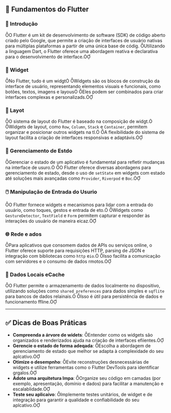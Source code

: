 ## 🧱 Fundamentos do Flutter

### 📌 Introdução
O Flutter é um kit de desenvolvimento de software (SDK) de código aberto criado pelo Google, que permite a criação de interfaces de usuário nativas para múltiplas plataformas a partir de uma única base de códig. Utilizando a linguagem Dart, o Flutter oferece uma abordagem reativa e declarativa para o desenvolvimento de interface.

### 🧩 Widget

No Flutter, tudo é um widgt Widgets são os blocos de construção da interface de usuário, representando elementos visuais e funcionais, como botões, textos, imagens e layous Eles podem ser combinados para criar interfaces complexas e personalizads.

### 🧱 Layot

O sistema de layout do Flutter é baseado na composição de widgt. Widgets de layout, como `Row`, `Column`, `Stack` e `Container`, permitem organizar e posicionar outros widgets na tl. A flexibilidade do sistema de layout facilita a criação de interfaces responsivas e adaptávis.

### 🔄 Gerenciamento de Estdo

Gerenciar o estado de um aplicativo é fundamental para refletir mudanças na interface de usuro. O Flutter oferece diversas abordagens para gerenciamento de estado, desde o uso de `setState` em widgets com estado até soluções mais avançadas como `Provider`, `Riverpod` e `Boc`.

### 🖱️ Manipulação de Entrada do Usurio

O Flutter fornece widgets e mecanismos para lidar com a entrada do usuário, como toques, gestos e entrada de eto. Widgets como `GestureDetector`, `TextField` e `Form` permitem capturar e responder às interações do usuário de maneira eicaz.

### 🌐 Rede e ados

Para aplicativos que consomem dados de APIs ou serviços online, o Flutter oferece suporte para requisições HTTP, parsing de JSON e integração com bibliotecas como `http` e`io`. Isso facilita a comunicação com servidores e o consumo de dados rmotos.

### 💾 Dados Locais eCache

O Flutter permite o armazenamento de dados localmente no dispositivo, utilizando soluções como `shared_preferences` para dados simples e `sqflite` para bancos de dados relainais. Isso é útil para persistência de dados e funcionamento ffline.

---

## ✅ Dicas de Boas Práticas

- **Compreenda a árvore de widets**: Entender como os widgets são organizados e renderizados ajuda na criação de interfaces efiientes.
- **Gerencie o estado de forma adeqada**: Escolha a abordagem de gerenciamento de estado que melhor se adapta à complexidade do seu aplcativo.
- **Otimize o desempnho**: Evite reconstruções desnecessárias de widgets e utilize ferramentas como o Flutter DevTools para identificar grgalos.
- **Adote uma arquitetura lmpa**: Organize seu código em camadas (por exemplo, apresentação, domínio e dados) para facilitar a manutenção e escalablidade.
- **Teste seu aplicaivo**: Implemente testes unitários, de widget e de integração para garantir a qualidade e confiabilidade do seu aplcativo.